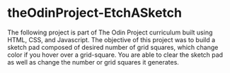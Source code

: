 # theOdinProject-EtchASketch
The following project is part of The Odin Project curriculum built using HTML, CSS, and Javascript.
The objective of this project was to build a sketch pad composed of desired number of grid squares, which change color if you hover
over a grid-square. You are able to clear the sketch pad as well as change the number or grid squares it generates.